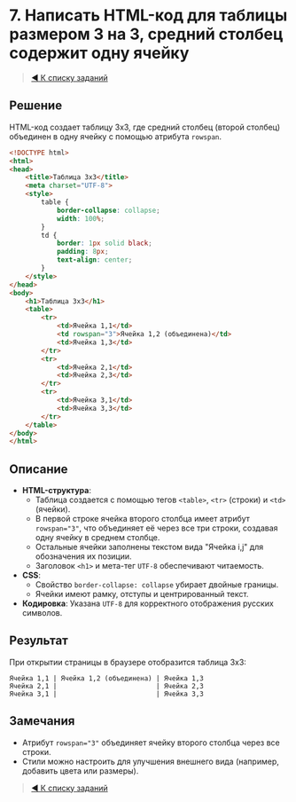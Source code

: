 # 7. Написать HTML-код для таблицы размером 3 на 3, средний столбец содержит одну ячейку

> [◀️ К списку заданий](../README.md#практические-задания)

## Решение

HTML-код создает таблицу 3x3, где средний столбец (второй столбец) объединен в одну ячейку с помощью атрибута `rowspan`.

```html
<!DOCTYPE html>
<html>
<head>
    <title>Таблица 3x3</title>
    <meta charset="UTF-8">
    <style>
        table {
            border-collapse: collapse;
            width: 100%;
        }
        td {
            border: 1px solid black;
            padding: 8px;
            text-align: center;
        }
    </style>
</head>
<body>
    <h1>Таблица 3x3</h1>
    <table>
        <tr>
            <td>Ячейка 1,1</td>
            <td rowspan="3">Ячейка 1,2 (объединена)</td>
            <td>Ячейка 1,3</td>
        </tr>
        <tr>
            <td>Ячейка 2,1</td>
            <td>Ячейка 2,3</td>
        </tr>
        <tr>
            <td>Ячейка 3,1</td>
            <td>Ячейка 3,3</td>
        </tr>
    </table>
</body>
</html>
```

## Описание

- **HTML-структура**:
  - Таблица создается с помощью тегов `<table>`, `<tr>` (строки) и `<td>` (ячейки).
  - В первой строке ячейка второго столбца имеет атрибут `rowspan="3"`, что объединяет её через все три строки, создавая одну ячейку в среднем столбце.
  - Остальные ячейки заполнены текстом вида "Ячейка i,j" для обозначения их позиции.
  - Заголовок `<h1>` и мета-тег `UTF-8` обеспечивают читаемость.
- **CSS**:
  - Свойство `border-collapse: collapse` убирает двойные границы.
  - Ячейки имеют рамку, отступы и центрированный текст.
- **Кодировка**: Указана `UTF-8` для корректного отображения русских символов.

## Результат

При открытии страницы в браузере отобразится таблица 3x3:

```text
Ячейка 1,1 | Ячейка 1,2 (объединена) | Ячейка 1,3
Ячейка 2,1 |                         | Ячейка 2,3
Ячейка 3,1 |                         | Ячейка 3,3
```

## Замечания

- Атрибут `rowspan="3"` объединяет ячейку второго столбца через все строки.
- Стили можно настроить для улучшения внешнего вида (например, добавить цвета или размеры).

> [◀️ К списку заданий](../README.md#практические-задания)

